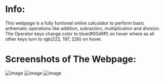 # Info:
This webpage is a fully funtional online calculator to perform basic arthematic operations like addition, subraction, multiplication and division.
The Operator keys change color to blue(#00d9ff) on hover where as all other keys turn to rgb(222, 197, 226) on hover.

# Screenshots of The Webpage:
![image](https://user-images.githubusercontent.com/110948224/218311928-7c6e2cb5-3da6-4df2-b055-d72c9b87be6c.png)
![image](https://user-images.githubusercontent.com/110948224/218312020-21ba7595-8985-4404-b3c3-7e05ae4d5471.png)
![image](https://user-images.githubusercontent.com/110948224/218312044-dce9261d-b064-4003-be1e-bd16c5badefe.png)



